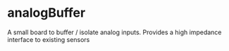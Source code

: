 analogBuffer
============

A small board to buffer / isolate analog inputs. Provides a high impedance interface to existing sensors